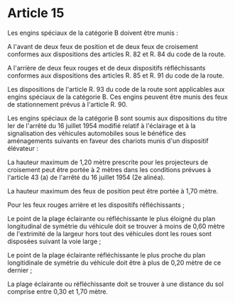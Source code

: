 # Article 15

Les engins spéciaux de la catégorie B doivent être munis :

A l'avant de deux feux de position et de deux feux de croisement conformes aux dispositions des articles R. 82 et R. 84 du code de la route.

A l'arrière de deux feux rouges et de deux dispositifs réfléchissants conformes aux dispositions des articles R. 85 et R. 91 du code de la route.

Les dispositions de l'article R. 93 du code de la route sont applicables aux engins spéciaux de la catégorie B. Ces engins peuvent être munis des feux de stationnement prévus à l'article R. 90.

Les engins spéciaux de la catégorie B sont soumis aux dispositions du titre Ier de l'arrêté du 16 juillet 1954 modifié relatif à l'éclairage et à la signalisation des véhicules automobiles sous le bénéfice des aménagements suivants en faveur des chariots munis d'un dispositif élévateur :

La hauteur maximum de 1,20 mètre prescrite pour les projecteurs de croisement peut être portée à 2 mètres dans les conditions prévues à l'article 43 (a) de l'arrêté du 16 juillet 1954 (2e alinéa).

La hauteur maximum des feux de position peut être portée à 1,70 mètre.

Pour les feux rouges arrière et les dispositifs réfléchissants ;

Le point de la plage éclairante ou réfléchissante le plus éloigné du plan longitudinal de symétrie du véhicule doit se trouver à moins de 0,60 mètre de l'extrimité de la largeur hors tout des véhicules dont les roues sont disposées suivant la voie large ;

Le point de la plage éclairante réfléchissante le plus proche du plan longitidinale de symétrie du véhicule doit être à plus de 0,20 mètre de ce dernier ;

La plage éclairante ou réfléchissante doit se trouver à une distance du sol comprise entre 0,30 et 1,70 mètre.
